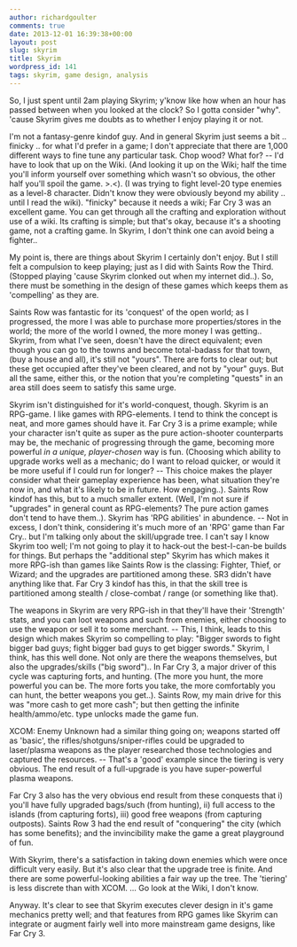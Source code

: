 ```yaml
---
author: richardgoulter
comments: true
date: 2013-12-01 16:39:38+00:00
layout: post
slug: skyrim
title: Skyrim
wordpress_id: 141
tags: skyrim, game design, analysis
---
```


So, I just spent until 2am playing Skyrim; y'know like how when an hour has passed between when you looked at the clock?
So I gotta consider "why".
'cause Skyrim gives me doubts as to whether I enjoy playing it or not.

I'm not a fantasy-genre kindof guy.
And in general Skyrim just seems a bit .. finicky .. for what I'd prefer in a game; I don't appreciate that there are 1,000 different ways
to fine tune any particular task.
Chop wood? What for? -- I'd have to look that up on the Wiki. (And looking it up on the Wiki; half the time you'll inform yourself over something
which wasn't so obvious, the other half you'll spoil the game. >.<).
(I was trying to fight level-20 type enemies as a level-8 character. Didn't know they were obviously beyond my ability .. until I read the wiki).
"finicky" because it needs a wiki; Far Cry 3 was an excellent game. You can get through all the crafting and exploration without use of a wiki.
Its crafting is simple; but that's okay, because it's a shooting game, not a crafting game. In Skyrim, I don't think one can avoid being a fighter..

My point is, there are things about Skyrim I certainly don't enjoy.
But I still felt a compulsion to keep playing; just as I did with Saints Row the Third. (Stopped playing 'cause Skyrim clonked out when my internet did..).
So, there must be something in the design of these games which keeps them as 'compelling' as they are.

Saints Row was fantastic for its 'conquest' of the open world; as I progressed, the more I was able to purchase more properties/stores in the world;
the more of the world I owned, the more money I was getting..
Skyrim, from what I've seen, doesn't have the direct equivalent; even though you can go to the towns and become total-badass for that town, (buy a house and all),
it's still not "yours".
There are forts to clear out; but these get occupied after they've been cleared, and not by "your" guys. But all the same, either this, or the notion that
you're completing "quests" in an area still does seem to satisfy this same urge.

Skyrim isn't distinguished for it's world-conquest, though. Skyrim is an RPG-game.
I like games with RPG-elements. I tend to think the concept is neat, and more games should have it.
Far Cry 3 is a prime example; while your character isn't quite as super as the pure action-shooter counterparts may be, the mechanic of progressing
through the game, becoming more powerful *in a unique, player-chosen* way is fun. (Choosing which ability to upgrade works well as a mechanic; do I
want to reload quicker, or would it be more useful if I could run for longer? -- This choice makes the player consider what their gameplay experience has
been, what situation they're now in, and what it's likely to be in future. How engaging..).
Saints Row kindof has this, but to a much smaller extent. (Well, I'm not sure if "upgrades" in general count as RPG-elements? The pure action games don't
tend to have them..).
Skyrim has 'RPG abilities' in abundence. -- Not in excess, I don't think, considering it's much more of an 'RPG' game than Far Cry.. but I'm talking only about
the skill/upgrade tree.
I can't say I know Skyrim too well; I'm not going to play it to hack-out the best-I-can-be builds for things. But perhaps the "additional step" Skyrim has which
makes it more RPG-ish than games like Saints Row is the classing: Fighter, Thief, or Wizard; and the upgrades are partitioned among these. SR3 didn't have anything
like that. Far Cry 3 kindof has this, in that the skill tree is partitioned among stealth / close-combat / range (or something like that).

The weapons in Skyrim are very RPG-ish in that they'll have their 'Strength' stats, and you can loot weapons and such from enemies, either choosing to use the weapon
or sell it to some merchant.
-- This, I think, leads to this design which makes Skyrim so compelling to play:
"Bigger swords to fight bigger bad guys; fight bigger bad guys to get bigger swords."
Skyrim, I think, has this well done. Not only are there the weapons themselves, but also the upgrades/skills ("big sword")..
In Far Cry 3, a major driver of this cycle was capturing forts, and hunting. (The more you hunt, the more powerful you can be. The more forts you take,
the more comfortably you can hunt, the better weapons you get..).
Saints Row, my main drive for this was "more cash to get more cash"; but then getting the infinite health/ammo/etc. type unlocks made the game fun.

XCOM: Enemy Unknown had a similar thing going on; weapons started off as 'basic', the rifles/shotguns/sniper-rifles could be upgraded to laser/plasma weapons as the
player researched those technologies and captured the resources. -- That's a 'good' example since the tiering is very obvious.
The end result of a full-upgrade is you have super-powerful plasma weapons.

Far Cry 3 also has the very obvious end result from these conquests that i) you'll have fully upgraded bags/such (from hunting), ii) full access to the islands
(from capturing forts), iii) good free weapons (from capturing outposts).
Saints Row 3 had the end result of "conquering" the city (which has some benefits); and the invincibility make the game a great playground of fun.

With Skyrim, there's a satisfaction in taking down enemies which were once difficult very easily.
But it's also clear that the upgrade tree is finite. And there are some powerful-looking abilities a fair way up the tree.
The 'tiering' is less discrete than with XCOM. ... Go look at the Wiki, I don't know.

Anyway.
It's clear to see that Skyrim executes clever design in it's game mechanics pretty well; and that features from RPG games like Skyrim can integrate or augment
fairly well into more mainstream game designs, like Far Cry 3.

